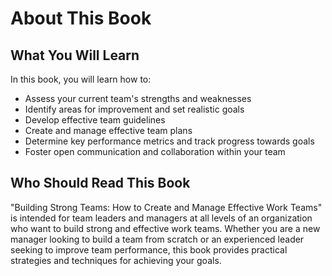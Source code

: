 About This Book
========================

What You Will Learn
-------------------

In this book, you will learn how to:

* Assess your current team's strengths and weaknesses
* Identify areas for improvement and set realistic goals
* Develop effective team guidelines
* Create and manage effective team plans
* Determine key performance metrics and track progress towards goals
* Foster open communication and collaboration within your team

Who Should Read This Book
-------------------------

"Building Strong Teams: How to Create and Manage Effective Work Teams" is intended for team leaders and managers at all levels of an organization who want to build strong and effective work teams. Whether you are a new manager looking to build a team from scratch or an experienced leader seeking to improve team performance, this book provides practical strategies and techniques for achieving your goals.
